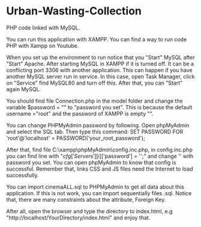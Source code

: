 # Urban-Wasting-Collection
PHP code linked with MySQL.

  You can run this application with XAMPP. You can find a way to run code PHP with Xampp on Youtube.

  When you set up the environment to run notice that you "Start" MySQL after "Start" Apache. After starting MySQL in XAMPP if it is turned off. It can be a conflicting port 3306 with another application. This can happen if you have another MySQL server run in service. In this case, open Task Manager, click on "Service" find MySQL80 and turn off this. After that, you can "Start" again MySQL.

  You should find file Connection.php in the model folder and change the variable $password = "" to "password you set". This is because the default username ="root" and the password of XAMPP is empty "".
  
   You can change PHPMyAdmin password by following. Open phpMyAdmin and select the SQL tab. Then type this command: SET PASSWORD FOR 'root'@'localhost' = PASSWORD('your_root_password');
  
  After that, find file C:\xampp\phpMyAdmin\config.inc.php, in config.inc.php you can find line with "$cfg['Servers'][$i]['password'] = '';" and change '' with password you set. You can open phpMyAdmin to know that config is successful. Remember that, links CSS and JS files need the Internet to load successfully.

  You can import cinemaALL.sql to PHPMyAdmin to get all data about this application. If this is not work, you can import sequentially files .sql. Notice that, there are many constraints about the attribute, Foreign Key.

  After all, open the browser and type the directory to index.html, e.g "http://localhost/YourDirectory/index.html" and enjoy that.
